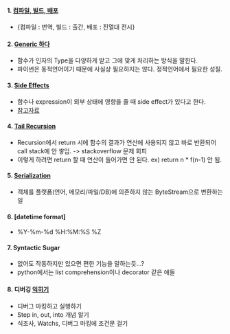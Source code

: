 #### 1. [컴파일, 빌드, 배포](https://itholic.github.io/qa-compile-build-deploy/#:~:text=%EC%A6%89%2C%20%EC%88%9C%EC%84%9C%EB%8C%80%EB%A1%9C%20%EB%B3%B4%EC%9E%90%EB%A9%B4%20%EC%BB%B4%ED%8C%8C%EC%9D%BC,%ED%95%9C%EB%8B%A4'%20%EB%9D%BC%EA%B3%A0%20%ED%91%9C%ED%98%84%ED%95%98%EA%B8%B0%EB%8F%84%20%ED%95%9C%EB%8B%A4.)
- {컴파일 : 번역, 빌드 : 출간, 배포 : 진열대 전시}

#### 2. [Generic 하다](https://soooprmx.com/archives/5852)
- 함수가 인자의 Type을 다양하게 받고 그에 맞게 처리하는 방식을 말한다.
- 파이썬은 동적언어이기 때문에 사실상 필요하지는 않다. 정적언어에서 필요한 성질.

#### 3. [Side Effects](https://runestone.academy/runestone/books/published/fopp/Functions/SideEffects.html)
- 함수나 expression이 외부 상태에 영향을 줄 때 side effect가 있다고 한다.
- [참고자료](https://dojang.io/mod/page/view.php?id=2358)

#### 4. [Tail Recursion](https://medium.com/@soyoung823/tail-recursion-%EA%BC%AC%EB%A6%AC-%EC%9E%AC%EA%B7%80-a84c2cd9a7e8)
- Recursion에서 return 시에 함수의 결과가 연산에 사용되지 않고 바로 반환되어 call stack에 안 쌓임. -> stackoverflow 문제 회피
- 이렇게 하려면 return 할 때 연산이 들어가면 안 된다. ex) return n * f(n-1) 안 됨.

#### 5. [Serialization](https://medium.com/@lunay0ung/basics-%EC%A7%81%EB%A0%AC%ED%99%94-serialization-%EB%9E%80-feat-java-2f3eb11e9a8#:~:text=%EC%A7%81%EB%A0%AC%ED%99%94%EB%9E%80%20%EA%B0%9D%EC%B2%B4%EB%A5%BC%20%EB%B0%94%EC%9D%B4%ED%8A%B8,%EC%83%9D%EC%84%B1%ED%95%98%EC%97%AC%20%EC%82%AC%EC%9A%A9%ED%95%98%EB%8A%94%20%EA%B2%83%EC%9D%B4%EB%8B%A4.)
- 객체를 플랫폼(언어, 메모리/파일/DB)에 의존하지 않는 ByteStream으로 변환하는 일

#### 6. [datetime format]
- %Y-%m-%d %H:%M:%S %Z

#### 7. Syntactic Sugar
- 없어도 작동하지만 있으면 편한 기능을 말하는듯...?
- python에서는 list comprehension이나 decorator 같은 애들

#### 8. 디버깅 [익히기](https://www.inflearn.com/course/pycharm-guide#)
- 디버그 마킹하고 실행하기
- Step in, out, into 개념 알기
- 식조사, Watchs, 디버그 마킹에 조건문 걸기
